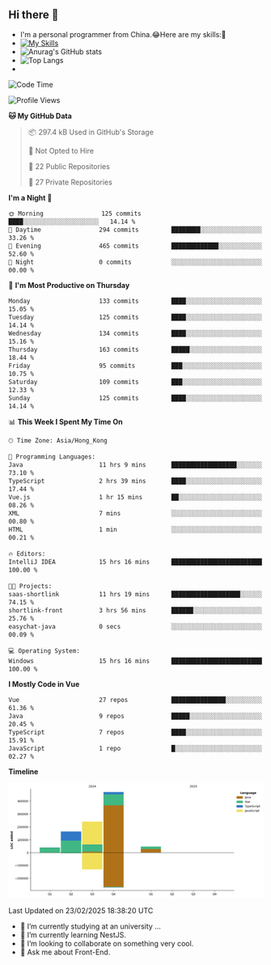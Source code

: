 ## Hi there 👋
- I'm a personal programmer from China.😂Here are my skills:🤔
- [![My Skills](https://skillicons.dev/icons?i=js,html,css,vue,typescript,java,golang)](https://skillicons.dev)
- ![Anurag's GitHub stats](https://github-readme-stats.vercel.app/api?username=FluffyChi-Xing&count_private=true&show_icons=true&theme=radical)
- ![Top Langs](https://github-readme-stats.vercel.app/api/top-langs/?username=FluffyChi-Xing)
- <!--START_SECTION:waka-->
![Code Time](http://img.shields.io/badge/Code%20Time-1%2C122%20hrs%2058%20mins-blue)

![Profile Views](http://img.shields.io/badge/Profile%20Views-0-blue)

**🐱 My GitHub Data** 

> 📦 297.4 kB Used in GitHub's Storage 
 > 
> 🚫 Not Opted to Hire
 > 
> 📜 22 Public Repositories 
 > 
> 🔑 27 Private Repositories 
 > 
**I'm a Night 🦉** 

```text
🌞 Morning                125 commits         ████░░░░░░░░░░░░░░░░░░░░░   14.14 % 
🌆 Daytime                294 commits         ████████░░░░░░░░░░░░░░░░░   33.26 % 
🌃 Evening                465 commits         █████████████░░░░░░░░░░░░   52.60 % 
🌙 Night                  0 commits           ░░░░░░░░░░░░░░░░░░░░░░░░░   00.00 % 
```
📅 **I'm Most Productive on Thursday** 

```text
Monday                   133 commits         ████░░░░░░░░░░░░░░░░░░░░░   15.05 % 
Tuesday                  125 commits         ████░░░░░░░░░░░░░░░░░░░░░   14.14 % 
Wednesday                134 commits         ████░░░░░░░░░░░░░░░░░░░░░   15.16 % 
Thursday                 163 commits         █████░░░░░░░░░░░░░░░░░░░░   18.44 % 
Friday                   95 commits          ███░░░░░░░░░░░░░░░░░░░░░░   10.75 % 
Saturday                 109 commits         ███░░░░░░░░░░░░░░░░░░░░░░   12.33 % 
Sunday                   125 commits         ████░░░░░░░░░░░░░░░░░░░░░   14.14 % 
```


📊 **This Week I Spent My Time On** 

```text
🕑︎ Time Zone: Asia/Hong_Kong

💬 Programming Languages: 
Java                     11 hrs 9 mins       ██████████████████░░░░░░░   73.10 % 
TypeScript               2 hrs 39 mins       ████░░░░░░░░░░░░░░░░░░░░░   17.44 % 
Vue.js                   1 hr 15 mins        ██░░░░░░░░░░░░░░░░░░░░░░░   08.26 % 
XML                      7 mins              ░░░░░░░░░░░░░░░░░░░░░░░░░   00.80 % 
HTML                     1 min               ░░░░░░░░░░░░░░░░░░░░░░░░░   00.21 % 

🔥 Editors: 
IntelliJ IDEA            15 hrs 16 mins      █████████████████████████   100.00 % 

🐱‍💻 Projects: 
saas-shortlink           11 hrs 19 mins      ███████████████████░░░░░░   74.15 % 
shortlink-front          3 hrs 56 mins       ██████░░░░░░░░░░░░░░░░░░░   25.76 % 
easychat-java            0 secs              ░░░░░░░░░░░░░░░░░░░░░░░░░   00.09 % 

💻 Operating System: 
Windows                  15 hrs 16 mins      █████████████████████████   100.00 % 
```

**I Mostly Code in Vue** 

```text
Vue                      27 repos            ███████████████░░░░░░░░░░   61.36 % 
Java                     9 repos             █████░░░░░░░░░░░░░░░░░░░░   20.45 % 
TypeScript               7 repos             ████░░░░░░░░░░░░░░░░░░░░░   15.91 % 
JavaScript               1 repo              █░░░░░░░░░░░░░░░░░░░░░░░░   02.27 % 
```



**Timeline**

![Lines of Code chart](https://raw.githubusercontent.com/FluffyChi-Xing/FluffyChi-Xing/main/assets/bar_graph.png)


 Last Updated on 23/02/2025 18:38:20 UTC
<!--END_SECTION:waka-->
- 🔭 I’m currently studying at an university ...
- 🌱 I’m currently learning NestJS.
- 👯 I’m looking to collaborate on something very cool.
- 💬 Ask me about Front-End.
